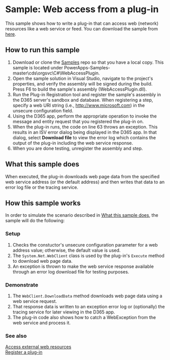 # Sample: Web access from a plug-in

This sample shows how to write a plug-in that can access web (network) resources like a web service or feed. You can download the sample from [here](https://github.com/Microsoft/PowerApps-Samples/tree/master/cds/orgsvc/C%23/WebAccessPlugin).

## How to run this sample

1. Download or clone the [Samples](https://github.com/Microsoft/PowerApps-Samples) repo so that you have a local copy. This sample is located under PowerApps-Samples-master\cds\orgsvc\C#\WebAccessPlugin.
2. Open the sample solution in Visual Studio, navigate to the project's properties, and verify the assembly will be signed during the build. Press F6 to build the sample's assembly (WebAccessPlugin.dll).
3. Run the Plug-in Registration tool and register the sample's assembly in the D365 server's sandbox and database. When registering a step, specify a web URI string (i.e., http://www.microsoft.com) in the unsecure configuration field.
4. Using the D365 app, perform the appropriate operation to invoke the message and entity request that you registered the plug-in on.
5. When the plug-in runs, the code on line 63 throws an exception. This results in an ISV error dialog being displayed in the D365 app. In that dialog, select **Download file** to view the error log which contains the output of the plug-in including the web service response.
6. When you are done testing, unregister the assembly and step.

## What this sample does

When executed, the plug-in downloads web page data from the specified web service address (or the default address) and then writes that data to an error log file or the tracing service.

## How this sample works

In order to simulate the scenario described in [What this sample does](#what-this-sample-does), the sample will do the following:

### Setup

1. Checks the constuctor's unsecure configuration parameter for a web address value; otherwise, the default value is used.
2. The `System.Net.WebClient` class is used by the plug-in's `Execute` method to download web page data.
3. An exception is thrown to make the web service response available through an error log download file for testing purposes.

### Demonstrate

1. The `WebClient.DownloadData` method downloads web page data using a web service request.
2. That response data is written to an exception error log or (optionally) the tracing service for later viewing in the D365 app.
3. The plug-in code also shows how to catch a WebException from the web service and process it.

### See also
[Access external web resources](https://docs.microsoft.com/en-us/powerapps/developer/common-data-service/access-web-services)<br/>
[Register a plug-in](https://docs.microsoft.com/en-us/powerapps/developer/common-data-service/register-plug-in)